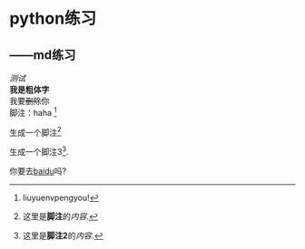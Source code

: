 # python练习  
## ——md练习  
*测试*  
**我是粗体字**  
我要~~删除~~你  
脚注：haha [^small]



[^small]:liuyuenvpengyou!



生成一个脚注[^2]


[^2]:这里是**脚注**的*内容*.  


生成一个脚注3[^3].  


[^3]:这里是**脚注2**的*内容*.

你要去[baidu][1]吗?

[1]:https://www.baidu.com
